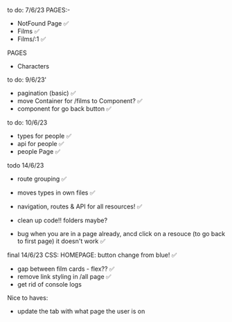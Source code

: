 to do: 7/6/23
PAGES:-

- NotFound Page ✅
- Films ✅
- Films/:1 ✅

PAGES

- Characters

to do: 9/6/23'

- pagination (basic) ✅
- move Container for /films to Component? ✅
- component for go back button ✅

to do: 10/6/23

- types for people ✅
- api for people ✅
- people Page ✅

todo 14/6/23

- route grouping ✅
- moves types in own files ✅
- navigation, routes & API for all resources! ✅
- clean up code!! folders maybe?

- bug when you are in a page already, ancd click on a resouce (to go back to first page) it doesn't work ✅

final 14/6/23
CSS:
HOMEPAGE:
button change from blue! ✅

- gap between film cards - flex?? ✅
- remove link styling in /all page ✅
- get rid of console logs

Nice to haves:

- update the tab with what page the user is on
